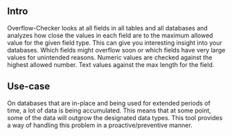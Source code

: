 Intro
-----

Overflow-Checker looks at all fields in all tables and all databases and
analyzes how close the values in each field are to the maximum allowed
value for the given field type. This can give you interesting insight
into your databases. Which fields might overflow soon or which fields
have very large values for unintended reasons. Numeric values are checked
against the highest allowed number. Text values against the max length
for the field.


Use-case
----------------

On databases that are in-place and being used for extended
periods of time, a lot of data is being accumulated.
This means that at some point, some of the data will outgrow
the designated data types. This tool provides a way of handling
this problem in a proactive/preventive manner.


